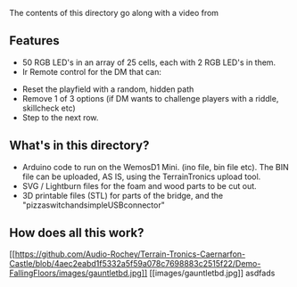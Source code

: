 The contents of this directory go along with a video from 

## Features

- 50 RGB LED's in an array of 25 cells, each with 2 RGB LED's in them.
- Ir Remote control for the DM that can:
* Reset the playfield with a random, hidden path
* Remove 1 of 3 options (if DM wants to challenge players with a riddle, skillcheck etc)
* Step to the next row.


## What's in this directory?

- Arduino code to run on the WemosD1 Mini. (ino file, bin file etc). The BIN file can be uploaded, AS IS, using the TerrainTronics upload tool.
- SVG / Lightburn files for the foam and wood parts to be cut out.
- 3D printable files (STL) for parts of the bridge, and the "pizzaswitchandsimpleUSBconnector"


## How does all this work?
[[https://github.com/Audio-Rochey/Terrain-Tronics-Caernarfon-Castle/blob/4aec2eabd1f5332a5f59a078c7698883c2515f22/Demo-FallingFloors/images/gauntletbd.jpg]]
[[images/gauntletbd.jpg]]
asdfads
